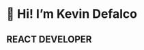 #                                 👋 Hi! I’m Kevin Defalco

##                                    REACT DEVELOPER
